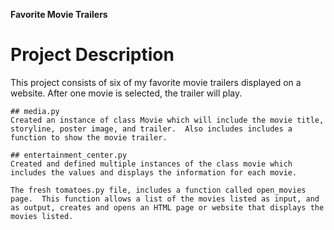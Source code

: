 **Favorite Movie Trailers**

# Project Description 
This project consists of six of my favorite movie trailers displayed on a website.  After one movie is selected, the trailer will play.  

    ## media.py
    Created an instance of class Movie which will include the movie title, storyline, poster image, and trailer.  Also includes includes a function to show the movie trailer. 

    ## entertainment_center.py
    Created and defined multiple instances of the class movie which includes the values and displays the information for each movie. 

    The fresh tomatoes.py file, includes a function called open_movies page.  This function allows a list of the movies listed as input, and as output, creates and opens an HTML page or website that displays the movies listed. 
